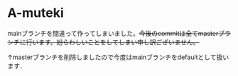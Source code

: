 # A-muteki
mainブランチを間違って作ってしまいました。~~今後のcommitは全てmasterブランチに行います。紛らわしいことをしてしまい申し訳ございません。~~ 

↑masterブランチを削除しましたので今度はmainブランチをdefaultとして扱います．
